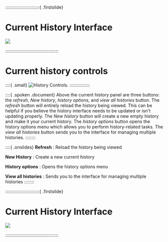 :::::::::::::::::::::::::::{ .firstslide}
# Current History Interface

![](src/Images/galaxy_logos_all.png)


::::::::::::::::::::::::::::::::::::::::::


# Current history controls

::::{ .small}
![History Controls.](src/Images/current-history-buttons.png "History Controls")
::::::::::::::::

::::{ .spoken .document}
Above the current history panel are three buttons: the <i>refresh</i>, <i>New history</i>, <i>history options</i>, and <i>view all histories</i> button.
The <i>refresh</i> button will entirely reload the history being viewed. This can be helpful if you believe the history interface needs to be updated or isn't updating properly.
The <i>New history</i> button will create a new empty history and make it your current history.
The <i>history options</i> button opens the history options menu which allows you to perform history-related tasks.
The <i>view all histories</i> button sends you to the interface for managing multiple histories.
::::::::

::::{ .onslides}
**Refresh** : Reload the history being viewed

**New History** : Create a new current history

**History options** : Opens the history options menu

**View all histories** : Sends you to the interface for managing multiple histories
::::::::

:::::::::::::::::::::::::::{ .firstslide}
# Current History Interface

![](src/Images/galaxy_logos_all.png)


::::::::::::::::::::::::::::::::::::::::::
